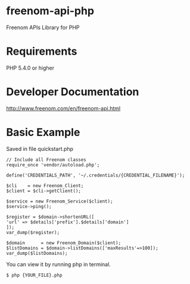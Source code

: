 # freenom-api-php
Freenom APIs Library for PHP

# Requirements
PHP 5.4.0 or higher

# Developer Documentation
http://www.freenom.com/en/freenom-api.html

# Basic Example
Saved in file quickstart.php

    // Include all Freenom classes
    require_once 'vendor/autoload.php';
    
    define('CREDENTIALS_PATH', '~/.credentials/{CREDENTIAL_FILENAME}');
    
    $cli    = new Freenom_Client;
    $client = $cli->getClient();
    
    $service = new Freenom_Service($client);
    $service->ping();
	  
    $register = $domain->shortenURL([
  	'url' => $details['prefix'].$details['domain']
    ]);
    var_dump($register);
    
    $domain      = new Freenom_Domain($client);
    $listDomains = $domain->listDomains(['maxResults'=>100]);
    var_dump($listDomains);
  	
You can view it by running php in terminal.

    $ php {YOUR_FILE}.php
